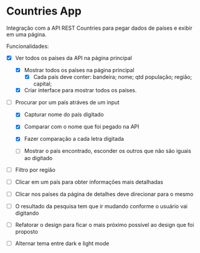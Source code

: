 # Countries App

Integração com a API REST Countries para pegar dados de países e exibir em uma página.

Funcionalidades:

- [x] Ver todos os países da API na página principal 
  - [x] Mostrar todos os países na página principal
    - [x] Cada país deve conter: bandeira; nome; qtd população; região; capital;
  - [x] Criar interface para mostrar todos os países.

- [ ] Procurar por um país atráves de um input
  - [x] Capturar nome do país digitado
  - [x] Comparar com o nome que foi pegado na API
  - [x] Fazer comparação a cada letra digitada
  - [ ] Mostrar o país encontrado, esconder os outros que não são iguais ao digitado



- [ ] Filtro por região
- [ ] Clicar em um país para obter informações mais detalhadas
- [ ] Clicar nos países da página de detalhes deve direcionar para o mesmo

- [ ] O resultado da pesquisa tem que ir mudando conforme o usuário vai digitando
- [ ] Refatorar o design para ficar o mais próximo possível ao design que foi proposto
- [ ] Alternar tema entre dark e light mode
